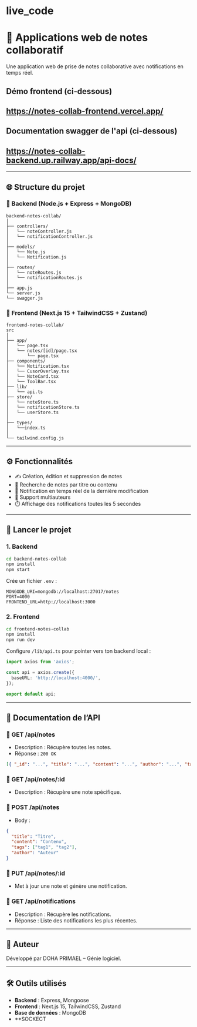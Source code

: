 # live_code

# 📝 Applications web de notes collaboratif

Une application web de prise de notes collaborative avec notifications en temps réel.

## Démo frontend (ci-dessous)
## https://notes-collab-frontend.vercel.app/

## Documentation swagger de l'api (ci-dessous)
## https://notes-collab-backend.up.railway.app/api-docs/

---

## 🌐 Structure du projet

### 📁 Backend (Node.js + Express + MongoDB)

```
backend-notes-collab/
│
├── controllers/
│   └── noteController.js
│   └── notificationController.js
│
├── models/
│   └── Note.js
│   └── Notification.js
│
├── routes/
│   └── noteRoutes.js
│   └── notificationRoutes.js
│
├── app.js
└── server.js
└── swagger.js
```

### 📁 Frontend (Next.js 15 + TailwindCSS + Zustand)

```
frontend-notes-collab/
src
│
├── app/
│   └── page.tsx
│   └── notes/[id]/page.tsx
│       └── page.tsx
├── components/
│   └── Notification.tsx
│   └── CusorOverlay.tsx
│   └── NoteCard.tsx
│   └── ToolBar.tsx
├── lib/
│   └── api.ts
├── store/
│   └── noteStore.ts
│   └── notificationStore.ts
│   └── userStore.ts
│
├── types/
│   └──index.ts
│
└── tailwind.config.js
```

---

## ⚙️ Fonctionnalités

- ✍️ Création, édition et suppression de notes
- 🧠 Recherche de notes par titre ou contenu
- 🔔 Notification en temps réel de la dernière modification
- 👥 Support multiauteurs
- ⏱️ Affichage des notifications toutes les 5 secondes

---

## 🚀 Lancer le projet

### 1. Backend

```bash
cd backend-notes-collab
npm install
npm start
```

Crée un fichier `.env` :

```
MONGODB_URI=mongodb://localhost:27017/notes
PORT=4000
FRONTEND_URL=http://localhost:3000
```

### 2. Frontend

```bash
cd frontend-notes-collab
npm install
npm run dev
```

Configure `/lib/api.ts` pour pointer vers ton backend local :

```ts
import axios from 'axios';

const api = axios.create({
  baseURL: 'http://localhost:4000/',
});

export default api;
```

---

## 📑 Documentation de l’API

### 🔹 GET /api/notes

- Description : Récupère toutes les notes.
- Réponse : `200 OK`
```json
[{ "_id": "...", "title": "...", "content": "...", "author": "...", "tags": [...] }]
```

### 🔹 GET /api/notes/:id

- Description : Récupère une note spécifique.

### 🔹 POST /api/notes

- Body :
```json
{
  "title": "Titre",
  "content": "Contenu",
  "tags": ["tag1", "tag2"],
  "author": "Auteur"
}
```

### 🔹 PUT /api/notes/:id

- Met à jour une note et génère une notification.

### 🔹 GET /api/notifications

- Description : Récupère les notifications.
- Réponse : Liste des notifications les plus récentes.

---

## 📌 Auteur

Développé par DOHA PRIMAEL – Génie logiciel.

---

## 🛠️ Outils utilisés

- **Backend** : Express, Mongoose
- **Frontend** : Next.js 15, TailwindCSS, Zustand
- **Base de données** : MongoDB
- **SOCKECT
